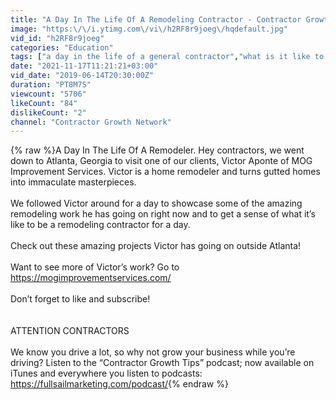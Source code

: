 ```yaml
---
title: "A Day In The Life Of A Remodeling Contractor - Contractor Growth Network"
image: "https:\/\/i.ytimg.com\/vi\/h2RF8r9joeg\/hqdefault.jpg"
vid_id: "h2RF8r9joeg"
categories: "Education"
tags: ["a day in the life of a general contractor","what is it like to be a general contractor","how to be a contractor construction"]
date: "2021-11-17T11:21:21+03:00"
vid_date: "2019-06-14T20:30:00Z"
duration: "PT8M7S"
viewcount: "5706"
likeCount: "84"
dislikeCount: "2"
channel: "Contractor Growth Network"
---
```

{% raw %}A Day In The Life Of A Remodeler. Hey contractors, we went down to Atlanta, Georgia to visit one of our clients, Victor Aponte of MOG Improvement Services. Victor is a home remodeler and turns gutted homes into immaculate masterpieces. <br /><br />We followed Victor around for a day to showcase some of the amazing remodeling work he has going on right now and to get a sense of what it’s like to be a remodeling contractor for a day.<br /><br />Check out these amazing projects Victor has going on outside Atlanta!<br /><br />Want to see more of Victor’s work? Go to <a rel="nofollow" target="blank" href="https://mogimprovementservices.com/">https://mogimprovementservices.com/</a><br /><br />Don’t forget to like and subscribe!<br /><br /><br />ATTENTION CONTRACTORS<br /><br />We know you drive a lot, so why not grow your business while you’re driving? Listen to the “Contractor Growth Tips” podcast; now available on iTunes and everywhere you listen to podcasts: <a rel="nofollow" target="blank" href="https://fullsailmarketing.com/podcast/">https://fullsailmarketing.com/podcast/</a>{% endraw %}
